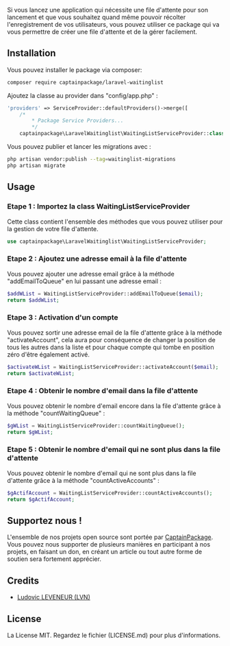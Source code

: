 Si vous lancez une application qui nécessite une file d'attente pour son lancement et que vous souhaitez quand même pouvoir récolter l'enregistrement de vos utilisateurs, vous pouvez utiliser ce package qui va vous permettre de créer une file d'attente et de la gérer facilement.

## Installation

Vous pouvez installer le package via composer:

```bash
composer require captainpackage/laravel-waitinglist
```

Ajoutez la classe au provider dans "config/app.php" : 
```php
'providers' => ServiceProvider::defaultProviders()->merge([
    /*
        * Package Service Providers...
        */
    captainpackage\LaravelWaitinglist\WaitingListServiceProvider::class,
```

Vous pouvez publier et lancer les migrations avec : 

```bash
php artisan vendor:publish --tag=waitinglist-migrations
php artisan migrate
```

## Usage

### Etape 1 : Importez la class WaitingListServiceProvider
Cette class contient l'ensemble des méthodes que vous pouvez utiliser pour la gestion de votre file d'attente.

```php 
use captainpackage\LaravelWaitinglist\WaitingListServiceProvider;
```

### Etape 2 : Ajoutez une adresse email à la file d'attente
Vous pouvez ajouter une adresse email grâce à la méthode "addEmailToQueue" en lui passant une adresse email : 

```php 
$addWList = WaitingListServiceProvider::addEmailToQueue($email);
return $addWList;
```

### Etape 3 : Activation d'un compte
Vous pouvez sortir une adresse email de la file d'attente grâce à la méthode "activateAccount", cela aura pour conséquence de changer la position de tous les autres dans la liste et pour chaque compte qui tombe en position zéro d'être également activé.

```php 
$activateWList = WaitingListServiceProvider::activateAccount($email);
return $activateWList;
```

### Etape 4 : Obtenir le nombre d'email dans la file d'attente
Vous pouvez obtenir le nombre d'email encore dans la file d'attente grâce à la méthode "countWaitingQueue" :

```php 
$gWList = WaitingListServiceProvider::countWaitingQueue();
return $gWList;
```

### Etape 5 : Obtenir le nombre d'email qui ne sont plus dans la file d'attente
Vous pouvez obtenir le nombre d'email qui ne sont plus dans la file d'attente grâce à la méthode "countActiveAccounts" :

```php 
$gActifAccount = WaitingListServiceProvider::countActiveAccounts();
return $gActifAccount;
```

## Supportez nous !

L'ensemble de nos projets open source sont portée par [CaptainPackage](https://captainpackage.com). Vous pouvez nous supporter de plusieurs manières en participant à nos projets, en faisant un don, en créant un article ou tout autre forme de soutien sera fortement apprécier.

## Credits

- [Ludovic LEVENEUR (LVN)](https://github.com/llvnr)

## License

La License MIT. Regardez le fichier (LICENSE.md) pour plus d'informations.
